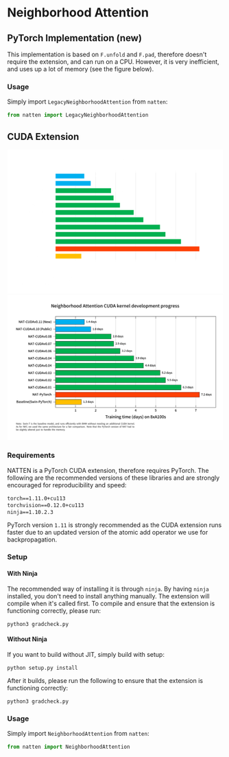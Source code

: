 # Neighborhood Attention

## PyTorch Implementation (new)
This implementation is based on `F.unfold` and `F.pad`, therefore doesn't require the extension, and can run on a CPU.
However, it is very inefficient, and uses up a lot of memory (see the figure below).
### Usage
Simply import `LegacyNeighborhoodAttention` from `natten`:
```python
from natten import LegacyNeighborhoodAttention
```

## CUDA Extension
![computeplot_dark](../../assets/kernelplot_dark.png#gh-dark-mode-only)
![computeplot_light](../../assets/kernelplot_light.png#gh-light-mode-only)

### Requirements
NATTEN is a PyTorch CUDA extension, therefore requires PyTorch. 
The following are the recommended versions of these libraries and are strongly encouraged for reproducibility and speed:
```shell
torch==1.11.0+cu113
torchvision==0.12.0+cu113
ninja==1.10.2.3
```
PyTorch version `1.11` is strongly recommended as the CUDA extension runs faster due to an updated 
version of the atomic add operator we use for backpropagation.

### Setup
#### With Ninja
The recommended way of installing it is through `ninja`. 
By having `ninja` installed, you don't need to install anything manually. 
The extension will compile when it's called first.
To compile and ensure that the extension is functioning correctly, please run:
```
python3 gradcheck.py
```

#### Without Ninja
If you want to build without JIT, simply build with setup:
```shell
python setup.py install
```
After it builds, please run the following to ensure that the extension is functioning correctly:
```
python3 gradcheck.py
```
### Usage
Simply import `NeighborhoodAttention` from `natten`:
```python
from natten import NeighborhoodAttention
```